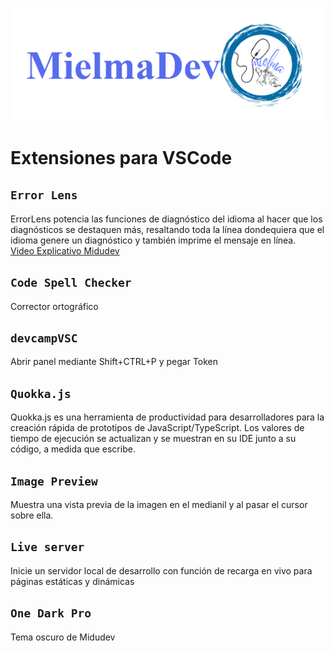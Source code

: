 ![Logo Mielma Developer](image/MielmaDev.png)

# Extensiones para VSCode

## `Error Lens` 
ErrorLens potencia las funciones de diagnóstico del idioma al hacer que los diagnósticos se destaquen más, resaltando toda la línea dondequiera que el idioma genere un diagnóstico y también imprime el mensaje en línea.  
[Video Explicativo Midudev](https://www.youtube.com/shorts/51q0PYdYOJc)

## `Code Spell Checker`
Corrector ortográfico

## `devcampVSC`
Abrir panel mediante Shift+CTRL+P y pegar Token

## `Quokka.js`
Quokka.js es una herramienta de productividad para desarrolladores para la creación rápida de prototipos de JavaScript/TypeScript. Los valores de tiempo de ejecución se actualizan y se muestran en su IDE junto a su código, a medida que escribe.

## `Image Preview`
Muestra una vista previa de la imagen en el medianil y al pasar el cursor sobre ella.

## `Live server`
Inicie un servidor local de desarrollo con función de recarga en vivo para páginas estáticas y dinámicas

## `One Dark Pro`
Tema oscuro de Midudev


